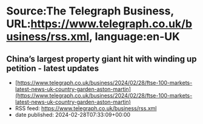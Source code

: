 # Source:The Telegraph Business, URL:https://www.telegraph.co.uk/business/rss.xml, language:en-UK

## China’s largest property giant hit with winding up petition - latest updates
 - [https://www.telegraph.co.uk/business/2024/02/28/ftse-100-markets-latest-news-uk-country-garden-aston-martin](https://www.telegraph.co.uk/business/2024/02/28/ftse-100-markets-latest-news-uk-country-garden-aston-martin)
 - RSS feed: https://www.telegraph.co.uk/business/rss.xml
 - date published: 2024-02-28T07:33:09+00:00



